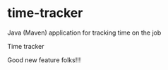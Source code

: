 # time-tracker
Java (Maven) application for tracking time on the job

Time tracker

Good new feature folks!!!
